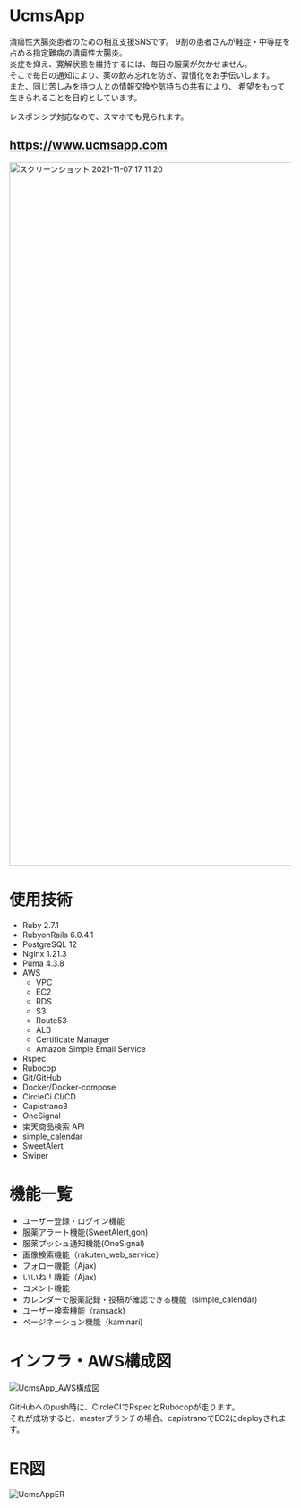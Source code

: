 # UcmsApp

潰瘍性大腸炎患者のための相互支援SNSです。
9割の患者さんが軽症・中等症を占める指定難病の潰瘍性大腸炎。
<br>炎症を抑え、寛解状態を維持するには、毎日の服薬が欠かせません。
<br>そこで毎日の通知により、薬の飲み忘れを防ぎ、習慣化をお手伝いします。
<br>また、同じ苦しみを持つ人との情報交換や気持ちの共有により、
希望をもって生きられることを目的としています。

レスポンシブ対応なので、スマホでも見られます。

## https://www.ucmsapp.com

<img width="1256" alt="スクリーンショット 2021-11-07 17 11 20" src="https://user-images.githubusercontent.com/42525646/140637463-6039ecd2-efea-4f18-9b64-837c066630b7.png">

# 使用技術

- Ruby 2.7.1
- RubyonRails 6.0.4.1
- PostgreSQL 12
- Nginx 1.21.3
- Puma 4.3.8
- AWS
  - VPC
  - EC2
  - RDS
  - S3
  - Route53
  - ALB
  - Certificate Manager
  - Amazon Simple Email Service
- Rspec
- Rubocop
- Git/GitHub
- Docker/Docker-compose
- CircleCi CI/CD
- Capistrano3
- OneSignal
- 楽天商品検索 API
- simple_calendar
- SweetAlert
- Swiper

# 機能一覧
- ユーザー登録・ログイン機能
- 服薬アラート機能(SweetAlert,gon)
- 服薬プッシュ通知機能(OneSignal)
- 画像検索機能（rakuten_web_service）
- フォロー機能（Ajax)
- いいね！機能（Ajax)
- コメント機能
- カレンダーで服薬記録・投稿が確認できる機能（simple_calendar)
- ユーザー検索機能（ransack)
- ページネーション機能（kaminari)

# インフラ・AWS構成図
![UcmsApp_AWS構成図](https://user-images.githubusercontent.com/42525646/140727040-3af8d701-4abf-4f03-9454-7193e9f5e78e.png)

GitHubへのpush時に、CircleCIでRspecとRubocopが走ります。<br>
それが成功すると、masterブランチの場合、capistranoでEC2にdeployされます。

# ER図
![UcmsAppER](https://user-images.githubusercontent.com/42525646/140727138-a4220d8e-ef0e-4220-bf45-53bd565008dc.png)
